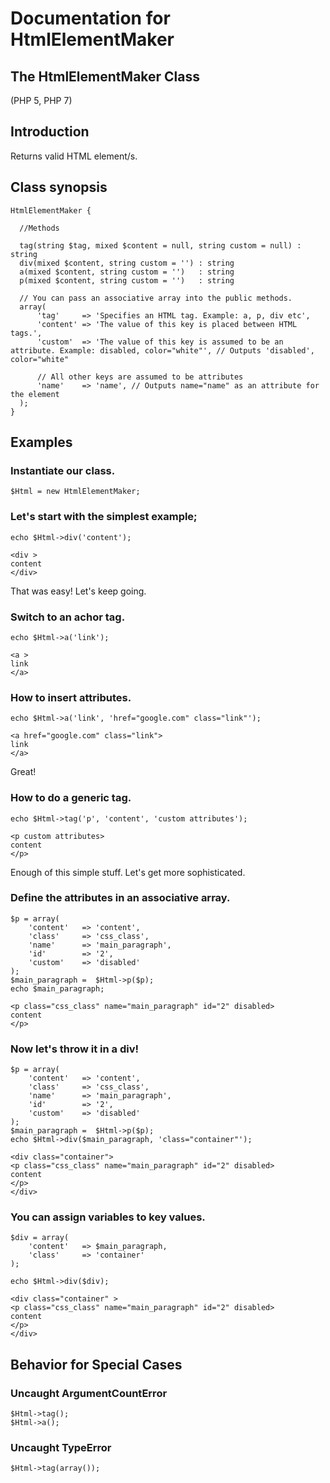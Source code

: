 # Documentation for HtmlElementMaker

## The HtmlElementMaker Class
(PHP 5, PHP 7)

## Introduction
Returns valid HTML element/s.

## Class synopsis
```
HtmlElementMaker {

  //Methods
  
  tag(string $tag, mixed $content = null, string custom = null) : string
  div(mixed $content, string custom = '') : string
  a(mixed $content, string custom = '')   : string
  p(mixed $content, string custom = '')   : string

  // You can pass an associative array into the public methods.
  array(
      'tag'     => 'Specifies an HTML tag. Example: a, p, div etc',
      'content' => 'The value of this key is placed between HTML tags.',
      'custom'  => 'The value of this key is assumed to be an attribute. Example: disabled, color="white"', // Outputs 'disabled', color="white"

      // All other keys are assumed to be attributes
      'name'    => 'name', // Outputs name="name" as an attribute for the element
  );
}
```
## Examples

### Instantiate our class.
```
$Html = new HtmlElementMaker;
```

### Let's start with the simplest example;
```
echo $Html->div('content');
```
```
<div >
content
</div>
```
That was easy! Let's keep going.

### Switch to an achor tag.
```
echo $Html->a('link');
```
```
<a >
link
</a>
```

### How to insert attributes.
```
echo $Html->a('link', 'href="google.com" class="link"');
```
```
<a href="google.com" class="link">
link
</a>
```
Great!

### How to do a generic tag.
```
echo $Html->tag('p', 'content', 'custom attributes');
```
```
<p custom attributes>
content
</p>
```

Enough of this simple stuff.
Let's get more sophisticated.

### Define the attributes in an associative array.
```
$p = array(
    'content'   => 'content',
    'class'     => 'css_class',
    'name'      => 'main_paragraph',
    'id'        => '2',
    'custom'    => 'disabled'
);
$main_paragraph =  $Html->p($p);
echo $main_paragraph;
```
```
<p class="css_class" name="main_paragraph" id="2" disabled>
content
</p>
```

### Now let's throw it in a div!
```
$p = array(
    'content'   => 'content',
    'class'     => 'css_class',
    'name'      => 'main_paragraph',
    'id'        => '2',
    'custom'    => 'disabled'
);
$main_paragraph =  $Html->p($p);
echo $Html->div($main_paragraph, 'class="container"');
```
```
<div class="container">
<p class="css_class" name="main_paragraph" id="2" disabled>
content
</p>
</div>
```
### You can assign variables to key values.
```
$div = array(
    'content'   => $main_paragraph,
    'class'     => 'container'
);

echo $Html->div($div);
```
```
<div class="container" >
<p class="css_class" name="main_paragraph" id="2" disabled>
content
</p>
</div>
```

## Behavior for Special Cases
### Uncaught ArgumentCountError
```
$Html->tag();
$Html->a();
```
### Uncaught TypeError
```
$Html->tag(array());
```
